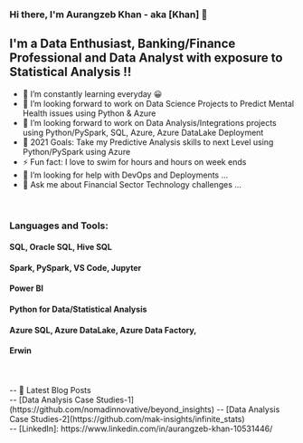 ### Hi there, I'm Aurangzeb Khan - aka [Khan] 👋

## I'm a Data Enthusiast, Banking/Finance Professional and Data Analyst with exposure to Statistical Analysis !!

- 🌱 I’m constantly learning everyday  😀
- 👯 I’m looking forward to work on Data Science Projects to Predict Mental Health issues using Python & Azure
- 👯 I’m looking forward to work on Data Analysis/Integrations projects using Python/PySpark, SQL, Azure, Azure DataLake Deployment
- 🥅 2021 Goals: Take my Predictive Analysis skills to next Level using Python/PySpark using Azure 
- ⚡ Fun fact: I love to swim for hours and hours on week ends
- 🤔 I’m looking for help with DevOps and Deployments ...
- 💬 Ask me about Financial Sector Technology challenges ...

<br />

### Languages and Tools:

#### SQL, Oracle SQL, Hive SQL
#### Spark, PySpark, VS Code, Jupyter
#### Power BI
#### Python for Data/Statistical Analysis
#### Azure SQL, Azure DataLake, Azure Data Factory, 
#### Erwin
<br />
<br />
-- 📕 Latest Blog Posts
<br />
<!-- BLOG-POST-LIST:START -->
-- [Data Analysis Case Studies-1](https://github.com/nomadinnovative/beyond_insights)
-- [Data Analysis Case Studies-2](https://github.com/mak-insights/infinite_stats)
<!-- BLOG-POST-LIST:END -->
<br />
-- [LinkedIn]: https://www.linkedin.com/in/aurangzeb-khan-10531446/
</details>

